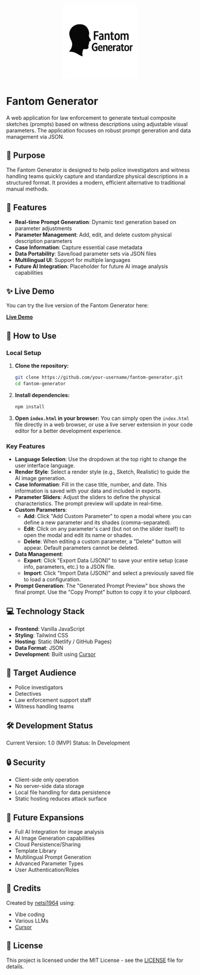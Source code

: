 <p align="center">
  <img src="assets/fantom-generator.png" alt="Fantom Generator Logo" width="200">
</p>

# Fantom Generator

A web application for law enforcement to generate textual composite sketches (prompts) based on witness descriptions using adjustable visual parameters. The application focuses on robust prompt generation and data management via JSON.

## 🎯 Purpose

The Fantom Generator is designed to help police investigators and witness handling teams quickly capture and standardize physical descriptions in a structured format. It provides a modern, efficient alternative to traditional manual methods.

## 🚀 Features

- **Real-time Prompt Generation**: Dynamic text generation based on parameter adjustments
- **Parameter Management**: Add, edit, and delete custom physical description parameters
- **Case Information**: Capture essential case metadata
- **Data Portability**: Save/load parameter sets via JSON files
- **Multilingual UI**: Support for multiple languages
- **Future AI Integration**: Placeholder for future AI image analysis capabilities

## ✨ Live Demo

You can try the live version of the Fantom Generator here:

[**Live Demo**](https://netsi1964.github.io/fantom-generator/)

## 🚀 How to Use

### Local Setup

1.  **Clone the repository:**
    ```bash
    git clone https://github.com/your-username/fantom-generator.git
    cd fantom-generator
    ```
2.  **Install dependencies:**
    ```bash
    npm install
    ```
3.  **Open `index.html` in your browser:**
    You can simply open the `index.html` file directly in a web browser, or use a live server extension in your code editor for a better development experience.

### Key Features

-   **Language Selection**: Use the dropdown at the top right to change the user interface language.
-   **Render Style**: Select a render style (e.g., Sketch, Realistic) to guide the AI image generation.
-   **Case Information**: Fill in the case title, number, and date. This information is saved with your data and included in exports.
-   **Parameter Sliders**: Adjust the sliders to define the physical characteristics. The prompt preview will update in real-time.
-   **Custom Parameters**:
    -   **Add**: Click "Add Custom Parameter" to open a modal where you can define a new parameter and its shades (comma-separated).
    -   **Edit**: Click on any parameter's card (but not on the slider itself) to open the modal and edit its name or shades.
    -   **Delete**: When editing a custom parameter, a "Delete" button will appear. Default parameters cannot be deleted.
-   **Data Management**:
    -   **Export**: Click "Export Data (JSON)" to save your entire setup (case info, parameters, etc.) to a JSON file.
    -   **Import**: Click "Import Data (JSON)" and select a previously saved file to load a configuration.
-   **Prompt Generation**: The "Generated Prompt Preview" box shows the final prompt. Use the "Copy Prompt" button to copy it to your clipboard.

## 💻 Technology Stack

- **Frontend**: Vanilla JavaScript
- **Styling**: Tailwind CSS
- **Hosting**: Static (Netlify / GitHub Pages)
- **Data Format**: JSON
- **Development**: Built using [Cursor](https://cursor.sh/)

## 🎨 Target Audience

- Police investigators
- Detectives
- Law enforcement support staff
- Witness handling teams

## 🛠️ Development Status

Current Version: 1.0 (MVP)
Status: In Development

## 🔒 Security

- Client-side only operation
- No server-side data storage
- Local file handling for data persistence
- Static hosting reduces attack surface

## 🌟 Future Expansions

- Full AI Integration for image analysis
- AI Image Generation capabilities
- Cloud Persistence/Sharing
- Template Library
- Multilingual Prompt Generation
- Advanced Parameter Types
- User Authentication/Roles

## 👥 Credits

Created by [netsi1964](https://x.com/netsi1964) using:
- Vibe coding
- Various LLMs
- [Cursor](https://cursor.sh/)

## 📄 License

This project is licensed under the MIT License - see the [LICENSE](LICENSE) file for details. 